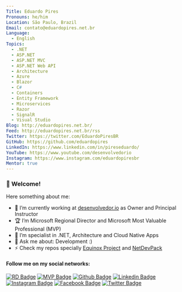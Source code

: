 ```yaml
---
Title: Eduardo Pires
Pronouns: he/him
Location: São Paulo, Brazil
Email: contato@eduardopires.net.br
Language:
  - English
Topics:
  - .NET
  - ASP.NET
  - ASP.NET MVC
  - ASP.NET Web API
  - Architecture
  - Azure
  - Blazor
  - C#
  - Containers
  - Entity Framework
  - Microservices
  - Razor
  - SignalR
  - Visual Studio
Blog: http://eduardopires.net.br/
Feed: http://eduardopires.net.br/rss
Twitter: https://twitter.com/EduardoPiresBR
GitHub: https://github.com/eduardopires
LinkedIn: https://www.linkedin.com/in/pireseduardo/
YouTube: https://www.youtube.com/desenvolvedorio
Instagram: https://www.instagram.com/eduardopiresbr
Mentor: true
---
```

### 👋 Welcome!

Here something about me:

- 🔭 I’m currently working at [desenvolvedor.io](https://desenvolvedor.io/) as Owner and Principal Instructor
- :trophy: I’m Microsoft Regional Director and Microsoft Most Valuable Professional (MVP)
- :muscle: I’m specialist in .NET, Architecture and Cloud Native Apps
- 💬 Ask me about: Development :)
- ⚡ Check my repos specially [Equinox Project](https://github.com/EduardoPires/EquinoxProject) and [NetDevPack](https://github.com/NetDevPack)

#### Follow me on my social networks:
[![RD Badge](https://img.shields.io/badge/-RD%20Profile-black?style=flat-square&logo=Microsoft&logoColor=white&link=https://rd.microsoft.com/en-us/eduardo-pires)](https://rd.microsoft.com/en-us/eduardo-pires)
[![MVP Badge](https://img.shields.io/badge/-MVP%20Profile-blue?style=flat-square&logo=Microsoft&logoColor=white&link=https://mvp.microsoft.com/en-us/PublicProfile/5000577)](https://mvp.microsoft.com/en-us/PublicProfile/5000577)
[![Github Badge](https://img.shields.io/badge/-Github-000?style=flat-square&logo=Github&logoColor=white&link=https://github.com/eduardopires)](https://github.com/eduardopires)
[![Linkedin Badge](https://img.shields.io/badge/-LinkedIn-blue?style=flat-square&logo=Linkedin&logoColor=white&link=https://www.linkedin.com/in/pireseduardo/)](https://www.linkedin.com/in/pireseduardo/)
[![Instagram Badge](https://img.shields.io/badge/-Instagram-C13584?style=flat-square&labelColor=C13584&logo=instagram&logoColor=white&link=https://www.instagram.com/eduardopiresbr/)](https://www.instagram.com/eduardopiresbr/)
[![Facebook Badge](https://img.shields.io/badge/-Facebook-blue?style=flat-square&labelColor=blue&logo=facebook&logoColor=white&link=https://www.facebook.com/eduardopiresbr/)](https://www.facebook.com/eduardopiresbr/)
[![Twitter Badge](https://img.shields.io/badge/-Twitter-blue?style=flat-square&labelColor=blue&logo=twitter&logoColor=white&link=https://twitter.com/eduardopiresbr)](https://twitter.com/eduardopiresbr)

